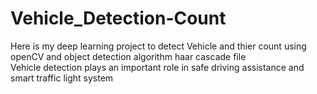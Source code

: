 # Vehicle_Detection-Count
Here is my deep learning project to detect Vehicle and thier count using openCV and object detection algorithm haar cascade file <br>
Vehicle detection plays an important role in safe driving assistance and smart traffic light system
